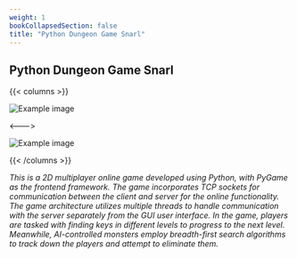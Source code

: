 ```yaml
---
weight: 1
bookCollapsedSection: false
title: "Python Dungeon Game Snarl"
---
```


## Python Dungeon Game Snarl

{{< columns >}} <!-- begin columns block -->

![Example image](/sn2.png)

<---> <!-- magic separator, between columns -->

![Example image](/sn1.png)

{{< /columns >}}

*This is a 2D multiplayer online game developed using Python, with PyGame as the frontend framework. The game incorporates TCP sockets for communication between the client and server for the online functionality. The game architecture utilizes multiple threads to handle communication with the server separately from the GUI user interface. In the game, players are tasked with finding keys in different levels to progress to the next level. Meanwhile, AI-controlled monsters employ breadth-first search algorithms to track down the players and attempt to eliminate them.*

